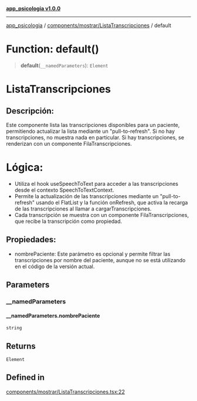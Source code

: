 [**app_psicologia v1.0.0**](../../../../README.md)

***

[app_psicologia](../../../../modules.md) / [components/mostrar/ListaTranscripciones](../README.md) / default

# Function: default()

> **default**(`__namedParameters`): `Element`

# ListaTranscripciones
## Descripción:
Este componente lista las transcripciones disponibles para un paciente, permitiendo actualizar la lista mediante un "pull-to-refresh". Si no hay transcripciones, no muestra nada en particular. Si hay transcripciones, se renderizan con un componente FilaTranscripciones.

# Lógica:

- Utiliza el hook useSpeechToText para acceder a las transcripciones desde el contexto SpeechToTextContext.
- Permite la actualización de las transcripciones mediante un "pull-to-refresh" usando el FlatList y la función onRefresh, que activa la recarga de las transcripciones al llamar a cargarTranscripciones.
- Cada transcripción se muestra con un componente FilaTranscripciones, que recibe la transcripción como propiedad.

## Propiedades:

- nombrePaciente: Este parámetro es opcional y permite filtrar las transcripciones por nombre del paciente, aunque no se está utilizando en el código de la versión actual.

## Parameters

### \_\_namedParameters

#### __namedParameters.nombrePaciente

`string`

## Returns

`Element`

## Defined in

[components/mostrar/ListaTranscripciones.tsx:22](https://github.com/XxtbmfxX/app_psicologia/blob/da762f4f9225edbb02c8e13dfe2f9bc7ae75eef5/components/mostrar/ListaTranscripciones.tsx#L22)
